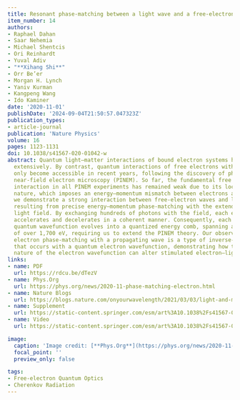 ```yaml
---
title: Resonant phase-matching between a light wave and a free-electron wavefunction
item_number: 14
authors:
- Raphael Dahan
- Saar Nehemia
- Michael Shentcis
- Ori Reinhardt
- Yuval Adiv
- "**Xihang Shi**"
- Orr Be’er
- Morgan H. Lynch
- Yaniv Kurman
- Kangpeng Wang
- Ido Kaminer
date: '2020-11-01'
publishDate: '2024-09-04T21:50:57.047323Z'
publication_types:
- article-journal
publication: 'Nature Physics'
volume: 16
pages: 1123-1131
doi: 10.1038/s41567-020-01042-w
abstract: Quantum light–matter interactions of bound electron systems have been studied
  extensively. By contrast, quantum interactions of free electrons with light have
  only become accessible in recent years, following the discovery of photon-induced
  near-field electron microscopy (PINEM). So far, the fundamental free electron–light
  interaction in all PINEM experiments has remained weak due to its localized near-field
  nature, which imposes an energy–momentum mismatch between electrons and light. Here,
  we demonstrate a strong interaction between free-electron waves and light waves,
  resulting from precise energy–momentum phase-matching with the extended propagating
  light field. By exchanging hundreds of photons with the field, each electron simultaneously
  accelerates and decelerates in a coherent manner. Consequently, each electron’s
  quantum wavefunction evolves into a quantized energy comb, spanning a bandwidth
  of over 1,700 eV, requiring us to extend the PINEM theory. Our observation of coherent
  electron phase-matching with a propagating wave is a type of inverse-Cherenkov interaction
  that occurs with a quantum electron wavefunction, demonstrating how the extended
  nature of the electron wavefunction can alter stimulated electron–light interactions.
links:
- name: PDF
  url: https://rdcu.be/dTezV
- name: Phys.Org
  url: https://phys.org/news/2020-11-phase-matching-electron.html
- name: Nature Blogs
  url: https://blogs.nature.com/onyourwavelength/2021/03/03/light-and-matter-in-sync/
- name: Supplement
  url: https://static-content.springer.com/esm/art%3A10.1038%2Fs41567-020-01042-w/MediaObjects/41567_2020_1042_MOESM1_ESM.pdf
- name: Video
  url: https://static-content.springer.com/esm/art%3A10.1038%2Fs41567-020-01042-w/MediaObjects/41567_2020_1042_MOESM2_ESM.mp4

image:
  caption: 'Image credit: [**Phys.Org**](https://phys.org/news/2020-11-phase-matching-electron.html)'
  focal_point: ''
  preview_only: false

tags:
- Free-electron Quantum Optics
- Cherenkov Radiation
---
```

